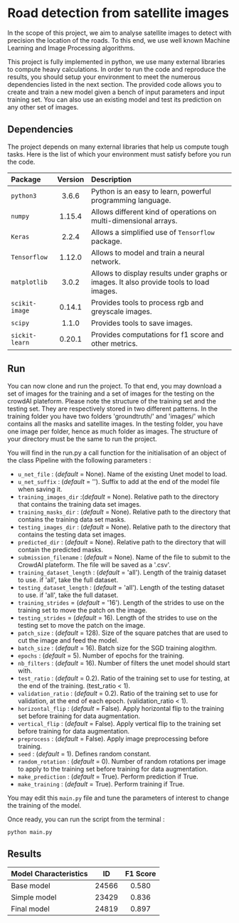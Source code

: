 # Road detection from satellite images

In the scope of this project, we aim to analyse satellite images to detect with precision the location of the roads. To this end, we use well known Machine Learning and Image Processing algorithms.

This project is fully implemented in python, we use many external libraries to compute heavy calculations. In order to run the code and reproduce the results, you should setup your environment to meet the numerous dependencies listed in the next section. 
The provided code allows you to create and train a new model given a bench of input parameters and input training set. You can also use an existing model and test its prediction on any other set of images.

## Dependencies

The project depends on many external libraries that help us compute tough tasks. Here is the list of which your environment must satisfy before you run the code.

| Package       | Version           | Description  |
|:------------- |:-------------:|:-----|
| `python3` | 3.6.6 | Python is an easy to learn, powerful programming language.|
| `numpy`| 1.15.4 | Allows different kind of operations on multi-dimensional arrays. |
|`Keras` | 2.2.4| Allows a simplified use of `Tensorflow` package.  |  
| `Tensorflow` |1.12.0| Allows to model and train a neural network. |
|`matplotlib` |3.0.2| Allows to display results under graphs or images. It also provide tools to load images.|
| `scikit-image` |0.14.1| Provides tools to process rgb and greyscale images.|
| `scipy`|1.1.0| Provides tools to save images.|
| `sickit-learn` |0.20.1| Provides computations for f1 score and other metrics.|

## Run

You can now clone and run the project. To that end, you may download a set of images for the training and a set of images for the testing on the crowdAI plateform. Please note the structure of the training set and the testing set. They are respectively stored in two different patterns. In the training folder you have two folders 'groundtruth/' and 'images/' which contains all the masks and satellite images. In the testing folder, you have one image per folder, hence as much folder as images. The structure of your directory must be the same to run the project.  
  
You will find in the run.py a call function for the initialisation of an object of the class Pipeline with the following parameters :

- `u_net_file` : (*default* = None). Name of the existing Unet model to load.
- `u_net_suffix` : (*default* = ''). Suffix to add at the end of the model file when saving it.
- `training_images_dir`  :(*default* = None). Relative path to the directory that contains the training data set images. 
- `training_masks_dir` : (*default* = None). Relative path to the directory that contains the training data set masks.
- `testing_images_dir` : (*default* = None). Relative path to the directory that contains the testing data set images.
- `predicted_dir` : (*default* = None). Relative path to the directory that will contain the predicted masks.
- `submission_filename` : (*default* = None). Name of the file to submit to the CrowdAI plateform. The file will be saved as a '.csv'.
- `training_dataset_length` : (*default* = 'all'). Length of the trainig dataset to use. if 'all', take the full dataset.
- `testing_dataset_length` : (*default* = 'all'). Length of the testing dataset to use. if 'all', take the full dataset.
- `training_strides` = (*default* = '16'). Length of the strides to use on the training set to move the patch on the image. 
- `testing_strides` = (*default* = 16). Length of the strides to use on the testing set to move the patch on the image. 
- `patch_size` : (*default* = 128). Size of the square patches that are used to cut the image and feed the model. 
- `batch_size` : (*default* = 16). Batch size for the SGD training alogithm.
- `epochs` : (*default* = 5). Number of epochs for the training.
- `nb_filters` : (*default* = 16). Number of filters the unet model should start with. 
- `test_ratio` : (*default* =  0.2). Ratio of the training set to use for testing, at the end of the training. (test_ratio < 1).
- `validation_ratio` : (*default* =  0.2). Ratio of the training set to use for validation, at the end of each epoch. (validation_ratio < 1).
- `horizontal_flip` : (*default* =  False). Apply horizontal flip to the training set before training for data augmentation.
- `vertical_flip` : (*default* =  False). Apply vertical flip to the training set before training for data augmentation.
- `preprocess` : (*default* =  False). Apply image preprocessing before training.
- `seed` : (*default* = 1). Defines random constant.
- `random_rotation` : (*default* =  0). Number of random rotations per image to apply to the training set before training for data augmentation.
- `make_prediction` : (*default* =  True). Perform prediction if True.
- `make_training` : (*default* =  True). Perform training if True.

You may edit this `main.py` file and tune the parameters of interest to change the training of the model.  
  
Once ready, you can run the script from the terminal :
```
python main.py
```
## Results

|Model Characteristics | ID | F1 Score |
|:--|:--:|:--:|
|Base model    |     24566    |   0.580 ||
|Simple model  |     23429    |    0.836  ||
|Final model   |     24819    |   0.897    ||
